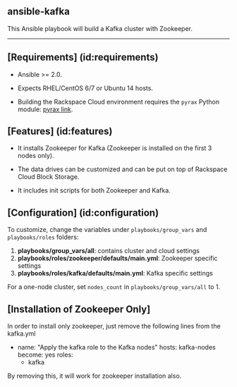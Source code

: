 ansible-kafka
---------
This Ansible playbook will build a Kafka cluster with Zookeeper.


---




## [Requirements] (id:requirements)

- Ansible >= 2.0.

- Expects RHEL/CentOS 6/7 or Ubuntu 14 hosts.

- Building the Rackspace Cloud environment requires the `pyrax` Python module: [pyrax link](https://github.com/rackspace/pyrax).


## [Features] (id:features)

- It installs Zookeeper for Kafka (Zookeeper is installed on the first 3 nodes only).



- The data drives can be customized and can be put on top of Rackspace Cloud Block Storage.

- It includes init scripts for both Zookeeper and Kafka.



  



## [Configuration] (id:configuration)

To customize, change the variables under `playbooks/group_vars` and `playbooks/roles` folders:

1. **playbooks/group_vars/all**: contains cluster and cloud settings
1. **playbooks/roles/zookeeper/defaults/main.yml**: Zookeeper specific settings
1. **playbooks/roles/kafka/defaults/main.yml**: Kafka specific settings

For a one-node cluster, set `nodes_count` in `playbooks/group_vars/all` to 1.

## [Installation of Zookeeper Only]

In order to install only zookeeper, just remove the following lines from the kafka.yml

- name: "Apply the kafka role to the Kafka nodes"
  hosts: kafka-nodes
  become: yes
  roles:
    - kafka
    
By removing this, it will work for zookeeper installation also.
